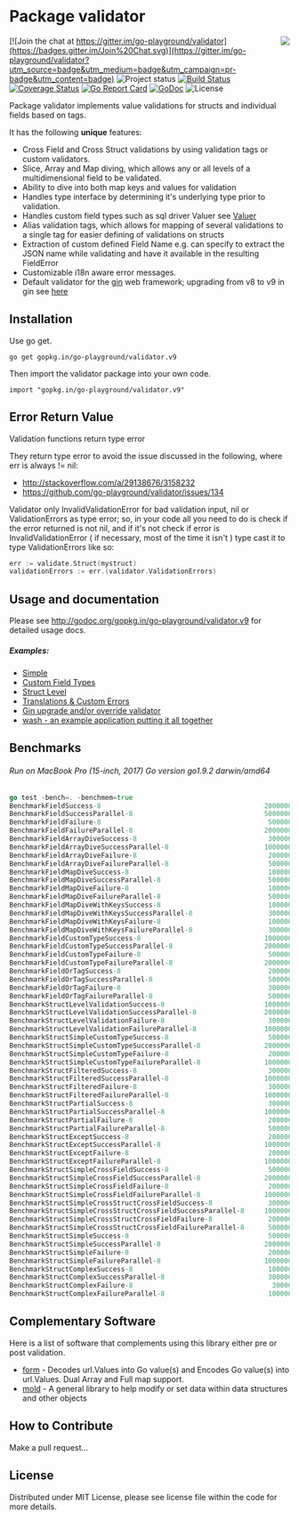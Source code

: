 Package validator
================
<img align="right" src="https://raw.githubusercontent.com/go-playground/validator/v9/logo.png">[![Join the chat at https://gitter.im/go-playground/validator](https://badges.gitter.im/Join%20Chat.svg)](https://gitter.im/go-playground/validator?utm_source=badge&utm_medium=badge&utm_campaign=pr-badge&utm_content=badge)
![Project status](https://img.shields.io/badge/version-9.9.0-green.svg)
[![Build Status](https://semaphoreci.com/api/v1/joeybloggs/validator/branches/v9/badge.svg)](https://semaphoreci.com/joeybloggs/validator)
[![Coverage Status](https://coveralls.io/repos/go-playground/validator/badge.svg?branch=v9&service=github)](https://coveralls.io/github/go-playground/validator?branch=v9)
[![Go Report Card](https://goreportcard.com/badge/github.com/go-playground/validator)](https://goreportcard.com/report/github.com/go-playground/validator)
[![GoDoc](https://godoc.org/gopkg.in/go-playground/validator.v9?status.svg)](https://godoc.org/gopkg.in/go-playground/validator.v9)
![License](https://img.shields.io/dub/l/vibe-d.svg)

Package validator implements value validations for structs and individual fields based on tags.

It has the following **unique** features:

-   Cross Field and Cross Struct validations by using validation tags or custom validators.  
-   Slice, Array and Map diving, which allows any or all levels of a multidimensional field to be validated.
-   Ability to dive into both map keys and values for validation  
-   Handles type interface by determining it's underlying type prior to validation.
-   Handles custom field types such as sql driver Valuer see [Valuer](https://golang.org/src/database/sql/driver/types.go?s=1210:1293#L29)
-   Alias validation tags, which allows for mapping of several validations to a single tag for easier defining of validations on structs
-   Extraction of custom defined Field Name e.g. can specify to extract the JSON name while validating and have it available in the resulting FieldError
-   Customizable i18n aware error messages.
-   Default validator for the [gin](https://github.com/gin-gonic/gin) web framework; upgrading from v8 to v9 in gin see [here](https://github.com/go-playground/validator/tree/v9/_examples/gin-upgrading-overriding)

Installation
------------

Use go get.

	go get gopkg.in/go-playground/validator.v9

Then import the validator package into your own code.

	import "gopkg.in/go-playground/validator.v9"

Error Return Value
-------

Validation functions return type error

They return type error to avoid the issue discussed in the following, where err is always != nil:

* http://stackoverflow.com/a/29138676/3158232
* https://github.com/go-playground/validator/issues/134

Validator only InvalidValidationError for bad validation input, nil or ValidationErrors as type error; so, in your code all you need to do is check if the error returned is not nil, and if it's not check if error is InvalidValidationError ( if necessary, most of the time it isn't ) type cast it to type ValidationErrors like so:

```go
err := validate.Struct(mystruct)
validationErrors := err.(validator.ValidationErrors)
 ```

Usage and documentation
------

Please see http://godoc.org/gopkg.in/go-playground/validator.v9 for detailed usage docs.

##### Examples:

- [Simple](https://github.com/go-playground/validator/blob/v9/_examples/simple/main.go)
- [Custom Field Types](https://github.com/go-playground/validator/blob/v9/_examples/custom/main.go)
- [Struct Level](https://github.com/go-playground/validator/blob/v9/_examples/struct-level/main.go)
- [Translations & Custom Errors](https://github.com/go-playground/validator/blob/v9/_examples/translations/main.go)
- [Gin upgrade and/or override validator](https://github.com/go-playground/validator/tree/v9/_examples/gin-upgrading-overriding)
- [wash - an example application putting it all together](https://github.com/bluesuncorp/wash)

Benchmarks
------
###### Run on MacBook Pro (15-inch, 2017) Go version go1.9.2 darwin/amd64
```go
go test -bench=. -benchmem=true
BenchmarkFieldSuccess-8                                       	20000000	        79.9 ns/op	       0 B/op	       0 allocs/op
BenchmarkFieldSuccessParallel-8                               	50000000	        25.0 ns/op	       0 B/op	       0 allocs/op
BenchmarkFieldFailure-8                                       	 5000000	       281 ns/op	     208 B/op	       4 allocs/op
BenchmarkFieldFailureParallel-8                               	20000000	        97.0 ns/op	     208 B/op	       4 allocs/op
BenchmarkFieldArrayDiveSuccess-8                              	 3000000	       591 ns/op	     201 B/op	      11 allocs/op
BenchmarkFieldArrayDiveSuccessParallel-8                      	10000000	       195 ns/op	     201 B/op	      11 allocs/op
BenchmarkFieldArrayDiveFailure-8                              	 2000000	       878 ns/op	     412 B/op	      16 allocs/op
BenchmarkFieldArrayDiveFailureParallel-8                      	 5000000	       274 ns/op	     413 B/op	      16 allocs/op
BenchmarkFieldMapDiveSuccess-8                                	 1000000	      1279 ns/op	     432 B/op	      18 allocs/op
BenchmarkFieldMapDiveSuccessParallel-8                        	 5000000	       401 ns/op	     432 B/op	      18 allocs/op
BenchmarkFieldMapDiveFailure-8                                	 1000000	      1060 ns/op	     512 B/op	      16 allocs/op
BenchmarkFieldMapDiveFailureParallel-8                        	 5000000	       334 ns/op	     512 B/op	      16 allocs/op
BenchmarkFieldMapDiveWithKeysSuccess-8                        	 1000000	      1462 ns/op	     480 B/op	      21 allocs/op
BenchmarkFieldMapDiveWithKeysSuccessParallel-8                	 3000000	       463 ns/op	     480 B/op	      21 allocs/op
BenchmarkFieldMapDiveWithKeysFailure-8                        	 1000000	      1414 ns/op	     721 B/op	      21 allocs/op
BenchmarkFieldMapDiveWithKeysFailureParallel-8                	 3000000	       446 ns/op	     721 B/op	      21 allocs/op
BenchmarkFieldCustomTypeSuccess-8                             	10000000	       211 ns/op	      32 B/op	       2 allocs/op
BenchmarkFieldCustomTypeSuccessParallel-8                     	20000000	        65.9 ns/op	      32 B/op	       2 allocs/op
BenchmarkFieldCustomTypeFailure-8                             	 5000000	       270 ns/op	     208 B/op	       4 allocs/op
BenchmarkFieldCustomTypeFailureParallel-8                     	20000000	        93.3 ns/op	     208 B/op	       4 allocs/op
BenchmarkFieldOrTagSuccess-8                                  	 2000000	       729 ns/op	      16 B/op	       1 allocs/op
BenchmarkFieldOrTagSuccessParallel-8                          	 5000000	       367 ns/op	      16 B/op	       1 allocs/op
BenchmarkFieldOrTagFailure-8                                  	 3000000	       472 ns/op	     224 B/op	       5 allocs/op
BenchmarkFieldOrTagFailureParallel-8                          	 5000000	       373 ns/op	     224 B/op	       5 allocs/op
BenchmarkStructLevelValidationSuccess-8                       	10000000	       201 ns/op	      32 B/op	       2 allocs/op
BenchmarkStructLevelValidationSuccessParallel-8               	20000000	        66.3 ns/op	      32 B/op	       2 allocs/op
BenchmarkStructLevelValidationFailure-8                       	 3000000	       468 ns/op	     304 B/op	       8 allocs/op
BenchmarkStructLevelValidationFailureParallel-8               	10000000	       172 ns/op	     304 B/op	       8 allocs/op
BenchmarkStructSimpleCustomTypeSuccess-8                      	 5000000	       376 ns/op	      32 B/op	       2 allocs/op
BenchmarkStructSimpleCustomTypeSuccessParallel-8              	20000000	       126 ns/op	      32 B/op	       2 allocs/op
BenchmarkStructSimpleCustomTypeFailure-8                      	 2000000	       646 ns/op	     424 B/op	       9 allocs/op
BenchmarkStructSimpleCustomTypeFailureParallel-8              	10000000	       240 ns/op	     440 B/op	      10 allocs/op
BenchmarkStructFilteredSuccess-8                              	 3000000	       582 ns/op	     288 B/op	       9 allocs/op
BenchmarkStructFilteredSuccessParallel-8                      	10000000	       198 ns/op	     288 B/op	       9 allocs/op
BenchmarkStructFilteredFailure-8                              	 3000000	       447 ns/op	     256 B/op	       7 allocs/op
BenchmarkStructFilteredFailureParallel-8                      	10000000	       156 ns/op	     256 B/op	       7 allocs/op
BenchmarkStructPartialSuccess-8                               	 3000000	       536 ns/op	     256 B/op	       6 allocs/op
BenchmarkStructPartialSuccessParallel-8                       	10000000	       175 ns/op	     256 B/op	       6 allocs/op
BenchmarkStructPartialFailure-8                               	 2000000	       738 ns/op	     480 B/op	      11 allocs/op
BenchmarkStructPartialFailureParallel-8                       	 5000000	       256 ns/op	     480 B/op	      11 allocs/op
BenchmarkStructExceptSuccess-8                                	 2000000	       835 ns/op	     496 B/op	      12 allocs/op
BenchmarkStructExceptSuccessParallel-8                        	10000000	       163 ns/op	     240 B/op	       5 allocs/op
BenchmarkStructExceptFailure-8                                	 2000000	       682 ns/op	     464 B/op	      10 allocs/op
BenchmarkStructExceptFailureParallel-8                        	10000000	       244 ns/op	     464 B/op	      10 allocs/op
BenchmarkStructSimpleCrossFieldSuccess-8                      	 5000000	       392 ns/op	      72 B/op	       3 allocs/op
BenchmarkStructSimpleCrossFieldSuccessParallel-8              	20000000	       126 ns/op	      72 B/op	       3 allocs/op
BenchmarkStructSimpleCrossFieldFailure-8                      	 2000000	       611 ns/op	     304 B/op	       8 allocs/op
BenchmarkStructSimpleCrossFieldFailureParallel-8              	10000000	       214 ns/op	     304 B/op	       8 allocs/op
BenchmarkStructSimpleCrossStructCrossFieldSuccess-8           	 3000000	       567 ns/op	      80 B/op	       4 allocs/op
BenchmarkStructSimpleCrossStructCrossFieldSuccessParallel-8   	10000000	       177 ns/op	      80 B/op	       4 allocs/op
BenchmarkStructSimpleCrossStructCrossFieldFailure-8           	 2000000	       807 ns/op	     320 B/op	       9 allocs/op
BenchmarkStructSimpleCrossStructCrossFieldFailureParallel-8   	 5000000	       268 ns/op	     320 B/op	       9 allocs/op
BenchmarkStructSimpleSuccess-8                                	 5000000	       256 ns/op	       0 B/op	       0 allocs/op
BenchmarkStructSimpleSuccessParallel-8                        	20000000	        76.3 ns/op	       0 B/op	       0 allocs/op
BenchmarkStructSimpleFailure-8                                	 2000000	       625 ns/op	     424 B/op	       9 allocs/op
BenchmarkStructSimpleFailureParallel-8                        	10000000	       219 ns/op	     424 B/op	       9 allocs/op
BenchmarkStructComplexSuccess-8                               	 1000000	      1431 ns/op	     128 B/op	       8 allocs/op
BenchmarkStructComplexSuccessParallel-8                       	 3000000	       427 ns/op	     128 B/op	       8 allocs/op
BenchmarkStructComplexFailure-8                               	  300000	      4065 ns/op	    3041 B/op	      53 allocs/op
BenchmarkStructComplexFailureParallel-8                       	 1000000	      1478 ns/op	    3041 B/op	      53 allocs/op
```

Complementary Software
----------------------

Here is a list of software that complements using this library either pre or post validation.

* [form](https://github.com/go-playground/form) - Decodes url.Values into Go value(s) and Encodes Go value(s) into url.Values. Dual Array and Full map support.
* [mold](https://github.com/go-playground/mold) - A general library to help modify or set data within data structures and other objects

How to Contribute
------

Make a pull request...

License
------
Distributed under MIT License, please see license file within the code for more details.
